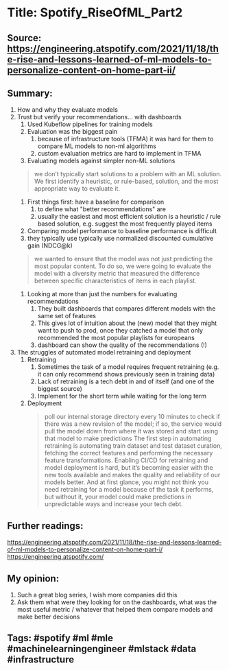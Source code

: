 # Title: Spotify_RiseOfML_Part2
## Source: https://engineering.atspotify.com/2021/11/18/the-rise-and-lessons-learned-of-ml-models-to-personalize-content-on-home-part-ii/ 
## Summary:  

1. How and why they evaluate models
1. Trust but verify your recommendations... with dashboards
    1. Used Kubeflow pipelines for training models
    1. Evaluation was the biggest pain
        1. because of infrastructure tools (TFMA) it was hard for them to compare ML models to non-ml algorithms
        1. custom evaluation metrics are hard to implement in TFMA
    1. Evaluating models against simpler non-ML solutions
    > we don’t typically start solutions to a problem with an ML solution. We first identify a heuristic, or rule-based, solution, and the most appropriate way to evaluate it.
    1. First things first: have a baseline for comparison
        1. to define what "better recommendations" are
        1. usually the easiest and most efficient solution is a heuristic / rule based solution, e.g. suggest the most frequently played items
    1. Comparing model performance to baseline performance is difficult
    1. they typically use typically use normalized discounted cumulative gain (NDCG@k)
    > we wanted to ensure that the model was not just predicting the most popular content. To do so, we were going to evaluate the model with a diversity metric that measured the difference between specific characteristics of items in each playlist.
    1. Looking at more than just the numbers for evaluating recommendations
        1. They built dashboards that compares different models with the same set of features
        1. This gives lot of intuition about the (new) model that they might want to push to prod, once they catched a model that only recommended the most popular playlists for europeans
        1. dashboard can show the quality of the recommendations (!)
1. The struggles of automated model retraining and deployment
    1. Retraining
        1. Sometimes the task of a model requires frequent retraining (e.g. it can only recommend shows previously seen in training data) 
        1. Lack of retraining is a tech debt in and of itself (and one of the biggest source)
        1. Implement for the short term while waiting for the long term
    1. Deployment
        > poll our internal storage directory every 10 minutes to check if there was a new revision of the model; if so, the service would pull the model down from where it was stored and start using that model to make predictions
        > The first step in automating retraining is automating train dataset and test dataset curation, fetching the correct features and performing the necessary feature transformations. 
        > Enabling CI/CD for retraining and model deployment is hard, but it’s becoming easier with the new tools available and makes the quality and reliability of our models better. And at first glance, you might not think you need retraining for a model because of the task it performs, but without it, your model could make predictions in unpredictable ways and increase your tech debt.

## Further readings: 
https://engineering.atspotify.com/2021/11/18/the-rise-and-lessons-learned-of-ml-models-to-personalize-content-on-home-part-i/ 
https://engineering.atspotify.com/
## My opinion: 
1. Such a great blog series, I wish more companies did this
1. Ask them what were they looking for on the dashboards, what was the most useful metric / whatever that helped them compare models and make better decisions
## Tags: #spotify #ml #mle #machinelearningengineer #mlstack #data #infrastructure 


